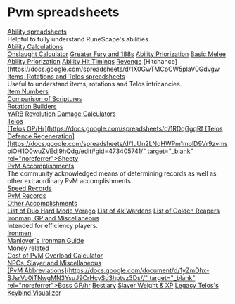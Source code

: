 # Pvm spreadsheets



<div class="flex-vertical whitney theme-dark">
<div class="chat flex-vertical flex-spacer">
<div class="content flex-spacer flex-horizontal">
<div class="flex-spacer flex-vertical messages-wrapper">
<div class="scroller-wrap">
<div class="scroller messages">
<div class="message-group hide-overflow">
<div class="comment">
<div class="message first">
<div class="accessory">

<div class="embed-wrapper">
<div class="embed-color-pill" style="background-color: rgb(0, 153, 255);"></div>
<div class="embed embed-rich">
<div class="embed-content">
<div class="embed-content-inner">

<div class="embed-title" ><u>Ability spreadsheets</u>
</div>
<div class="embed-description markup" >Helpful to fully understand RuneScape's abilities.
</div>
<div class="embed-fields"><div class="embed-field embed-field-inline" ><div class="embed-field-name" ><u>Ability Calculations</u>
</div><div class="embed-field-value markup" ><a title="" href="https://docs.google.com/spreadsheets/d/1mJ1wB-JhmWRnEpI4iRVnyRkP93Dk9lTxefr3bGd3Lnw/" target="_blank" rel="noreferrer">Onslaught Calculator</a>
<a title="" href="https://docs.google.com/spreadsheets/d/1beHYkyPKV-tj8eHlbRDQTRX9GkdFBKhBr89B8fKyuXI/edit#gid=1063393167" target="_blank" rel="noreferrer">Greater Fury and 188s</a>
<a title="" href="https://docs.google.com/spreadsheets/d/1OetEUz4xU5sg7pqmJBkkafmZIye8qoPOXprUPGhin14/edit?usp=sharing" target="_blank" rel="noreferrer">Ability Priorization</a>
<a title="" href="https://docs.google.com/document/d/1qfp33<i>-YUh</i>SOtD8NjchcjY6sL9
[Ability Damage Maths](https://docs.google.com/spreadsheets/d/1dqGWf8SAQZs-Iagg8Qn27r0OoqzWSytLgWxYTv9vud4/" target="_blank" rel="noreferrer">Basic Melee Ability Priorization</a>
<a title="" href="https://docs.google.com/spreadsheets/d/17S4WGJ5iRVxy4kyn3tzrGDQb10O6tKAkNBnl7MaSE64/edit?usp=sharing" target="_blank" rel="noreferrer">Ability Hit Timings</a>
<a title="" href="https://docs.google.com/spreadsheets/d/1cvWVgLMNXwPoeduWS1<i>[Revenge](https://docs.google.com/spreadsheets/d/1cvWVgLMNXwPoeduWS1</i>A-mojizvCruM0inHKrDHUiEQ/edit#gid=0/" target="_blank" rel="noreferrer">Revenge</a>
[Hitchance](https://docs.google.com/spreadsheets/d/1X0GwTMCpCW5plaV0Gdvgw

</div></div></div>
</div>

</div>


</div></div></div></div></div></div></div></div></div></div></div></div>   




<div class="flex-vertical whitney theme-dark">
<div class="chat flex-vertical flex-spacer">
<div class="content flex-spacer flex-horizontal">
<div class="flex-spacer flex-vertical messages-wrapper">
<div class="scroller-wrap">
<div class="scroller messages">
<div class="message-group hide-overflow">
<div class="comment">
<div class="message first">
<div class="accessory">

<div class="embed-wrapper">
<div class="embed-color-pill" style="background-color: rgb(0, 153, 255);"></div>
<div class="embed embed-rich">
<div class="embed-content">
<div class="embed-content-inner">

<div class="embed-title" ><u>Items, Rotations and Telos spreadsheets</u>
</div>
<div class="embed-description markup" >Useful to understand items, rotations and Telos intricancies.
</div>
<div class="embed-fields"><div class="embed-field embed-field-inline" ><div class="embed-field-name" ><u>Item Numbers</u>
</div><div class="embed-field-value markup" ><a title="" href="https://docs.google.com/spreadsheets/d/15R4kYTGZs
[Gear comparisons](https://docs.google.com/spreadsheets/d/1oYtPZcjumdggxNqZYuWtrK-kCdtZo51oL7SExTEIHSw/edit?ouid=113319418153900565046&usp=sheets<i>[Gear comparisons](https://docs.google.com/spreadsheets/d/1oYtPZcjumdggxNqZYuWtrK-kCdtZo51oL7SExTEIHSw/edit?ouid=113319418153900565046&usp=sheets</i>home&ths=true" target="_blank" rel="noreferrer">Comparison of Scriptures</a>

</div></div><div class="embed-field embed-field-inline" ><div class="embed-field-name" ><u>Rotation Builders</u>
</div><div class="embed-field-value markup" ><a title="" href="https://ryyhen.github.io/yarb/" target="_blank" rel="noreferrer">YARB</a>
<a title="" href="http://rs-revolution.herokuapp.com/bar/" target="_blank" rel="noreferrer">Revolution Damage Calculators</a>
<a title="" href="https://docs.google.com/spreadsheets/d/1RLoUtGDYaRWjQ4nA-sYnG1sfhjwe067o

</div></div><div class="embed-field embed-field-inline" ><div class="embed-field-name" ><u>Telos</u>
</div><div class="embed-field-value markup" >[Telos GP/Hr](https://docs.google.com/spreadsheets/d/1RDqGgqRf
[Telos Defence Regeneration](https://docs.google.com/spreadsheets/d/1uUn2LNqHWPm1molD9Vr9zvmsoiOH1O0wuZVEdj9hQdg/edit#gid=473405741/" target="_blank" rel="noreferrer">Sheety</a>

</div></div></div>
</div>

</div>


</div></div></div></div></div></div></div></div></div></div></div></div>   




<div class="flex-vertical whitney theme-dark">
<div class="chat flex-vertical flex-spacer">
<div class="content flex-spacer flex-horizontal">
<div class="flex-spacer flex-vertical messages-wrapper">
<div class="scroller-wrap">
<div class="scroller messages">
<div class="message-group hide-overflow">
<div class="comment">
<div class="message first">
<div class="accessory">

<div class="embed-wrapper">
<div class="embed-color-pill" style="background-color: rgb(0, 153, 255);"></div>
<div class="embed embed-rich">
<div class="embed-content">
<div class="embed-content-inner">

<div class="embed-title" ><u>PvM Accomplishments</u>
</div>
<div class="embed-description markup" >The community acknowledged means of determining records as well as other extraordinary PvM accomplishments.
</div>
<div class="embed-fields"><div class="embed-field embed-field-inline" ><div class="embed-field-name" ><u>Speed Records</u>
</div><div class="embed-field-value markup" ><a title="" href="https://www.pvm-records.com/" target="_blank" rel="noreferrer">PvM Records</a>

</div></div><div class="embed-field embed-field-inline" ><div class="embed-field-name" ><u>Other Accomplishments</u>
</div><div class="embed-field-value markup" ><a title="" href="https://docs.google.com/spreadsheets/u/1/d/e/2PACX-1vSHpx1ihuBT0DesULKLrcR2TOOISjmoaW5gleprnpWGY49N1MRG2a3Y2P<i>Ddq2g2kmaxK0h8NgEiXE</i>/pubhtml#" target="_blank" rel="noreferrer">List of Duo Hard Mode Vorago</a>
<a title="" href="https://docs.google.com/spreadsheets/d/13yKl8ji6Jz3SzBLZgSYneyIzFviDPWeFeJXEY7IUBOk/edit#gid=0" target="_blank" rel="noreferrer">List of 4k Wardens</a>
<a title="" href="https://docs.google.com/spreadsheets/u/1/d/e/2PACX-1vQy3hEk8lRYi90cVnPExymwv9r7YDqZhvSHkza9SRaUuhQh2etEz4Uc8HnGWGLAGUUax-Hw
[Arch Glacor Highscores](https://docs.google.com/spreadsheets/u/2/d/e/2PACX-1vRgqe7L4IiHWgjaI0239KKvBdFeXWWEiliMJvBzlye0MpMqi78AOo-rzOy8g2SRb38e-EZ721htEQrd/pubhtml#" target="_blank" rel="noreferrer">List of Golden Reapers</a>

</div></div></div>
</div>

</div>


</div></div></div></div></div></div></div></div></div></div></div></div>   




<div class="flex-vertical whitney theme-dark">
<div class="chat flex-vertical flex-spacer">
<div class="content flex-spacer flex-horizontal">
<div class="flex-spacer flex-vertical messages-wrapper">
<div class="scroller-wrap">
<div class="scroller messages">
<div class="message-group hide-overflow">
<div class="comment">
<div class="message first">
<div class="accessory">

<div class="embed-wrapper">
<div class="embed-color-pill" style="background-color: rgb(0, 153, 255);"></div>
<div class="embed embed-rich">
<div class="embed-content">
<div class="embed-content-inner">

<div class="embed-title" ><u>Ironman, GP and Miscellaneous</u>
</div>
<div class="embed-description markup" >Intended for efficiency players.
</div>
<div class="embed-fields"><div class="embed-field embed-field-inline" ><div class="embed-field-name" ><u>Ironmen</u>
</div><div class="embed-field-value markup" ><a title="" href="https://docs.google.com/spreadsheets/d/17<i>13tJf3gQoDTMj9hmSFTTM</i>TVG-4TySWF1pPXkTp1w/edit#gid=1777827976/" target="_blank" rel="noreferrer">Manlover´s Ironman Guide</a>

</div></div><div class="embed-field embed-field-inline" ><div class="embed-field-name" ><u>Money related</u>
</div><div class="embed-field-value markup" ><a title="" href="https://docs.google.com/spreadsheets/d/1oJnswFsI7Fi1WuLlgCIW91YWjkFqFxXLz5VCjM0Ooz8/edit" target="_blank" rel="noreferrer">Cost of PvM</a>
<a title="" href="https://runescape.wiki/w/Calculator:Herblore/Overload
[ED GP/hr](https://docs.google.com/spreadsheets/d/1nkzaPeBedOZ<i>[ED GP/hr](https://docs.google.com/spreadsheets/d/1nkzaPeBedOZ</i>7gxwZQE0dX7i-XG8Pz7kkeBSynKiJ90/edit#gid=1627564895" target="_blank" rel="noreferrer">Overload Calculator</a>
<a title="" href="https://docs.google.com/spreadsheets/d/1ArXJgoNxpIyHm5pRCdmT-srP

</div></div><div class="embed-field embed-field-inline" ><div class="embed-field-name" ><u>NPCs, Slayer and Miscellaneous</u>
</div><div class="embed-field-value markup" >[PvM Abbreviations](https://docs.google.com/document/d/1yZmDhx-SJsrVo0iTNwgMN3YsuJ9CrHcySd3hptvz3Ds//" target="_blank" rel="noreferrer">Boss GP/hr</a>
<a title="" href="https://chisel.weirdgloop.org/bestiary/bestiary.json/" target="_blank" rel="noreferrer">Bestiary</a>
<a title="" href="https://docs.google.com/spreadsheets/d/1hYNMQ
[Familiar Comparison](https://docs.google.com/spreadsheets/d/1OUqVu1MSqToZvzOpIOcm7MN3MmOh2tthZKGV8X9-ZIs/edit" target="_blank" rel="noreferrer">Slayer Weight & XP</a>
<a title="" href="https://docs.google.com/spreadsheets/d/1t-eO5ZOABXzp78gxCIiOIAxi7IN95J6XxLNZ1vVKl<i>[Legacy Telos's Keybind Visualizer](https://docs.google.com/spreadsheets/d/1t-eO5ZOABXzp78gxCIiOIAxi7IN95J6XxLNZ1vVKl</i>M/edit#gid=422040911" target="_blank" rel="noreferrer">Legacy Telos's Keybind Visualizer</a>
</div></div></div>
</div>

</div>


</div></div></div></div></div></div></div></div></div></div></div></div>   

